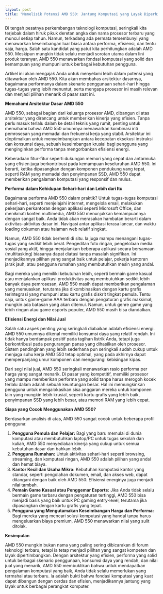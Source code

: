 ```yaml
---
layout: post
title: "Menelisik Potensi AMD 550: Jantung Komputasi yang Layak Diperhitungkan"
---
```


Di tengah pesatnya perkembangan teknologi komputasi, seringkali kita terjebak dalam hiruk pikuk deretan angka dan nama prosesor terbaru yang muncul setiap tahun. Namun, terkadang ada permata tersembunyi yang menawarkan keseimbangan luar biasa antara performa, efisiensi, dan tentu saja, harga. Salah satu kandidat yang patut kita perhitungkan adalah AMD 550. Meskipun mungkin tidak selalu menjadi sorotan utama dalam lini produk teranyar, AMD 550 menawarkan fondasi komputasi yang solid dan kemampuan yang mumpuni untuk berbagai kebutuhan pengguna.

Artikel ini akan mengajak Anda untuk menyelami lebih dalam potensi yang ditawarkan oleh AMD 550. Kita akan membahas arsitektur dasarnya, bagaimana performanya dalam skenario penggunaan sehari-hari hingga tugas-tugas yang lebih menuntut, serta mengapa prosesor ini masih relevan dan menjadi pilihan menarik di pasar saat ini.

**Memahami Arsitektur Dasar AMD 550**

AMD 550, sebagai bagian dari keluarga prosesor AMD, dibangun di atas arsitektur yang dirancang untuk memberikan kinerja yang efisien. Tanpa perlu masuk terlalu dalam ke detail teknis yang rumit, penting untuk memahami bahwa AMD 550 umumnya menawarkan kombinasi inti pemrosesan yang memadai dan frekuensi kerja yang stabil. Arsitektur ini dioptimalkan untuk menyeimbangkan antara kecepatan eksekusi instruksi dan konsumsi daya, sebuah keseimbangan krusial bagi pengguna yang menginginkan performa tanpa mengorbankan efisiensi energi.

Keberadaan fitur-fitur seperti dukungan memori yang cepat dan antarmuka yang efisien juga berkontribusi pada kemampuan keseluruhan AMD 550. Ini berarti, ketika dipasangkan dengan komponen pendukung yang tepat, seperti RAM yang memadai dan penyimpanan SSD, AMD 550 dapat memberikan pengalaman komputasi yang responsif dan mulus.

**Performa dalam Kehidupan Sehari-hari dan Lebih dari Itu**

Bagaimana performa AMD 550 dalam praktik? Untuk tugas-tugas komputasi sehari-hari, seperti menjelajahi internet, mengelola email, melakukan pekerjaan perkantoran dengan aplikasi seperti Microsoft Office, dan menikmati konten multimedia, AMD 550 menunjukkan kemampuannya dengan sangat baik. Anda tidak akan merasakan hambatan berarti dalam aktivitas-aktivitas dasar ini. Navigasi antar aplikasi terasa lancar, dan waktu loading dokumen atau halaman web relatif singkat.

Namun, AMD 550 tidak berhenti di situ. Ia juga mampu menangani tugas-tugas yang sedikit lebih berat. Pengeditan foto ringan, pengelolaan media sosial yang aktif, hingga menjalankan beberapa aplikasi secara bersamaan (multitasking) biasanya dapat diatasi tanpa masalah signifikan. Ini menjadikannya pilihan yang sangat baik untuk pelajar, pekerja kantoran jarak jauh, atau pengguna rumahan yang membutuhkan mesin yang andal.

Bagi mereka yang memiliki kebutuhan lebih, seperti bermain game kasual atau menjalankan aplikasi produktivitas yang membutuhkan sedikit lebih banyak daya pemrosesan, AMD 550 masih dapat memberikan pengalaman yang memuaskan, terutama jika dikombinasikan dengan kartu grafis terintegrasi yang mumpuni atau kartu grafis diskrit tingkat pemula. Tentu saja, untuk game-game AAA terbaru dengan pengaturan grafis maksimal, mungkin ada batasan yang akan ditemui. Namun, untuk genre game yang lebih ringan atau game esports populer, AMD 550 masih bisa diandalkan.

**Efisiensi Energi dan Nilai Jual**

Salah satu aspek penting yang seringkali diabaikan adalah efisiensi energi. AMD 550 umumnya dikenal memiliki konsumsi daya yang relatif rendah. Ini tidak hanya berdampak positif pada tagihan listrik Anda, tetapi juga berkontribusi pada pengurangan panas yang dihasilkan oleh prosesor. Sistem pendinginan yang lebih sederhana pun seringkali sudah cukup untuk menjaga suhu kerja AMD 550 tetap optimal, yang pada akhirnya dapat memperpanjang umur komponen dan mengurangi kebisingan kipas.

Dari segi nilai jual, AMD 550 seringkali menawarkan rasio performa per harga yang sangat menarik. Di pasar yang kompetitif, memiliki prosesor yang mampu memberikan performa yang solid tanpa harus merogoh kocek terlalu dalam adalah sebuah keuntungan besar. Hal ini memungkinkan pengguna untuk mengalokasikan sisa anggaran mereka untuk komponen lain yang mungkin lebih krusial, seperti kartu grafis yang lebih baik, penyimpanan SSD yang lebih besar, atau memori RAM yang lebih cepat.

**Siapa yang Cocok Menggunakan AMD 550?**

Berdasarkan analisis di atas, AMD 550 sangat cocok untuk beberapa profil pengguna:

1.  **Pengguna Pemula dan Pelajar:** Bagi yang baru memulai di dunia komputasi atau membutuhkan laptop/PC untuk tugas sekolah dan kuliah, AMD 550 menyediakan kinerja yang cukup untuk semua kebutuhan dasar dan bahkan lebih.
2.  **Pengguna Rumahan:** Untuk aktivitas sehari-hari seperti browsing, streaming, dan komputasi ringan, AMD 550 adalah pilihan yang andal dan hemat biaya.
3.  **Kantor Kecil dan Usaha Mikro:** Kebutuhan komputasi kantor yang standar, seperti pengolahan dokumen, email, dan akses web, dapat ditangani dengan baik oleh AMD 550. Efisiensi energinya juga menjadi nilai tambah.
4.  **Pemain Game Kasual atau Penggemar Esports:** Jika Anda tidak selalu bermain game terbaru dengan pengaturan tertinggi, AMD 550 bisa menjadi basis yang baik untuk PC gaming entry-level, terutama jika dipasangkan dengan kartu grafis yang tepat.
5.  **Pengguna yang Mengutamakan Keseimbangan Harga dan Performa:** Bagi mereka yang mencari solusi komputasi yang handal tanpa harus mengeluarkan biaya premium, AMD 550 menawarkan nilai yang sulit ditolak.

**Kesimpulan**

AMD 550 mungkin bukan nama yang paling sering dibicarakan di forum teknologi terbaru, tetapi ia tetap menjadi pilihan yang sangat kompeten dan layak dipertimbangkan. Dengan arsitektur yang efisien, performa yang solid untuk berbagai skenario penggunaan, konsumsi daya yang rendah, dan nilai jual yang menarik, AMD 550 membuktikan bahwa untuk mendapatkan pengalaman komputasi yang baik, Anda tidak selalu memerlukan yang termahal atau terbaru. Ia adalah bukti bahwa fondasi komputasi yang kuat dapat dibangun dengan cerdas dan efisien, menjadikannya jantung yang layak untuk berbagai perangkat komputer.
